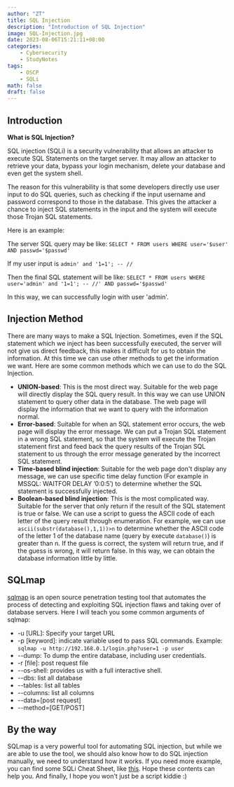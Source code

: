 ```yaml
---
author: "ZT"
title: SQL Injection
description: "Introduction of SQL Injection"
image: SQL-Injection.jpg
date: 2023-08-06T15:21:11+08:00
categories:
    - Cybersecurity
    - StudyNotes
tags:
    - OSCP
    - SQLi
math: false
draft: false
---
```


## Introduction

**What is SQL Injection?** 

SQL injection (SQLi) is a security vulnerability that allows an attacker to execute SQL Statements on the target server. It may allow an attacker to retrieve your data, bypass your login mechanism, delete your database and even get the system shell.

The reason for this vulnerability is that some developers directly use user input to do SQL queries, such as checking if the input username and password correspond to those in the database. This gives the attacker a chance to inject SQL statements in the input and the system will execute those Trojan SQL statements.

Here is an example:

The server SQL query may be like: `SELECT * FROM users WHERE user='$user' AND passwd='$passwd'`

If my user input is `admin' and '1=1'; -- //`

Then the final SQL statement will be like: `SELECT * FROM users WHERE user='admin' and '1=1'; -- //' AND passwd='$passwd'`

In this way, we can successfully login with user 'admin'.

## Injection Method

There are many ways to make a SQL Injection. Sometimes, even if the SQL statement which we inject has been successfully executed, the server will not give us direct feedback, this makes it difficult for us to obtain the information. At this time we can use other methods to get the information we want. Here are some common methods which we can use to do the SQL Injection.

- **UNION-based**: This is the most direct way. Suitable for the web page will directly display the SQL query result. In this way we can use UNION statement to query other data in the database. The web page will display the information that we want to query with the information normal.
- **Error-based**: Suitable for when an SQL statement error occurs, the web page will display the error message. We can put a Trojan SQL statement in a wrong SQL statement, so that the system will execute the Trojan statement first and feed back the query results of the Trojan SQL statement to us through the error message generated by the incorrect SQL statement.
- **Time-based blind injection**: Suitable for the web page don't display any message, we can use specific time delay function (For example in MSSQL: WAITFOR DELAY ’0:0:5′) to determine whether the SQL statement is successfully injected.
- **Boolean-based blind injection**: This is the most complicated way. Suitable for the server that only return if the result of the SQL statement is true or false. We can use a script to guess the ASCII code of each letter of the query result through enumeration. For example, we can use `ascii(substr(database(),1,1))>n` to determine whether the ASCII code of the letter 1 of the database name (query by execute `database()`) is greater than n. If the guess is correct, the system will return true, and if the guess is wrong, it will return false. In this way, we can obtain the database information little by little.



## SQLmap

[sqlmap](https://github.com/sqlmapproject/sqlmap) is an open source penetration testing tool that automates the process of detecting and exploiting SQL injection flaws and taking over of database servers. Here I will teach you some common arguments of sqlmap:

- -u [URL]: Specify your target URL
- -p [keyword]: indicate variable used to pass SQL commands. Example:
  `sqlmap -u http://192.168.0.1/login.php?user=1 -p user`
- --dump: To dump the entire database, including user credentials.
- -r [file]: post request file
- --os-shell: provides us with a full interactive shell.
- --dbs: list all database
- --tables: list all tables
- --columns: list all columns
- --data=[post request]
- --method=[GET/POST]


## By the way

SQLmap is a very powerful tool for automating SQL injection, but while we are able to use the tool, we should also know how to do SQL injection manually, we need to understand how it works. If you need more example, you can find some SQLi Cheat Sheet, like [this](https://book.hacktricks.xyz/pentesting-web/sql-injection). Hope these contents can help you. And finally, I hope you won't just be a script kiddie :)

